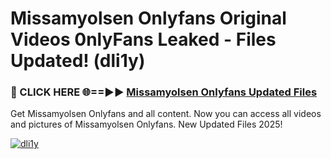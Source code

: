 # Missamyolsen Onlyfans Original Videos 0nlyFans Leaked - Files Updated! (dli1y)

<h3>🔴 CLICK HERE 🌐==►► <a href="https://tinyurl.com/ehrbuxhb" rel="nofollow">Missamyolsen Onlyfans Updated Files</a></h3>

Get Missamyolsen Onlyfans and all content. Now you can access all videos and pictures of Missamyolsen Onlyfans. New Updated Files 2025!

[![dli1y](https://i.imgur.com/lVYEuWS.gif)](https://tinyurl.com/ehrbuxhb)
